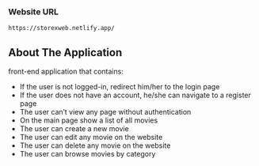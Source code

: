 ### Website URL

```
https://storexweb.netlify.app/
```

## About The Application

front-end application that contains:

- If the user is not logged-in, redirect him/her to the login page
- If the user does not have an account, he/she can navigate to a register page
- The user can’t view any page without authentication
- On the main page show a list of all movies
- The user can create a new movie
- The user can edit any movie on the website
- The user can delete any movie on the website
- The user can browse movies by category